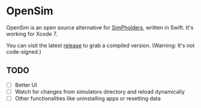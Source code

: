 # OpenSim

OpenSim is an open source alternative for [SimPholders](https://simpholders.com), written in Swift. It's working for Xcode 7.

You can visit the latest [release](https://github.com/luosheng/OpenSim/releases) to grab a compiled version. (Warning: It's not code-signed.)

## TODO

* [ ] Better UI
* [ ] Watch for changes from simulators directory and reload dynamically
* [ ] Other functionalities like uninstalling apps or resetting data
